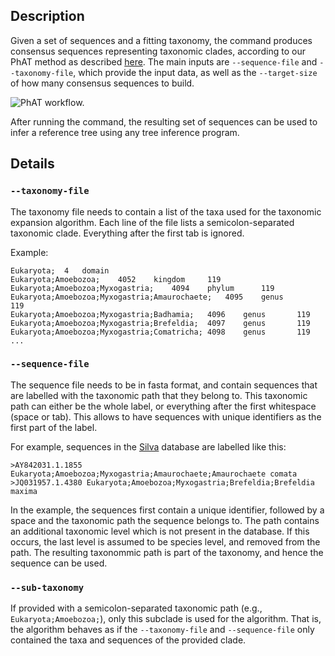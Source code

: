 ## Description

Given a set of sequences and a fitting taxonomy, the command produces consensus sequences representing taxonomic clades, according to our PhAT method as described [here](https://doi.org/10.1093/bioinformatics/bty767).
The main inputs are `--sequence-file` and `--taxonomy-file`, which provide the input data, as well as the `--target-size` of how many consensus sequences to build.

![PhAT workflow.](https://github.com/lczech/gappa/blob/master/doc/png/workflow_phat.png?raw=true)

After running the command, the resulting set of sequences can be used to infer a reference tree using any tree inference program.

## Details

### `--taxonomy-file`

The taxonomy file needs to contain a list of the taxa used for the taxonomic expansion algorithm. Each line of the file lists a semicolon-separated taxonomic clade. Everything after the first tab is ignored.

Example:

```
Eukaryota;	4	domain
Eukaryota;Amoebozoa;	4052	kingdom		119
Eukaryota;Amoebozoa;Myxogastria;	4094	phylum		119
Eukaryota;Amoebozoa;Myxogastria;Amaurochaete;	4095	genus		119
Eukaryota;Amoebozoa;Myxogastria;Badhamia;	4096	genus		119
Eukaryota;Amoebozoa;Myxogastria;Brefeldia;	4097	genus		119
Eukaryota;Amoebozoa;Myxogastria;Comatricha;	4098	genus		119
...
```

### `--sequence-file`

The sequence file needs to be in fasta format, and contain sequences that are labelled with the taxonomic path that they belong to. This taxonomic path can either be the whole label, or everything after the first whitespace (space or tab). This allows to have sequences with unique identifiers as the first part of the label.

For example, sequences in the [Silva](https://www.arb-silva.de/) database are labelled like this:

    >AY842031.1.1855 Eukaryota;Amoebozoa;Myxogastria;Amaurochaete;Amaurochaete comata
    >JQ031957.1.4380 Eukaryota;Amoebozoa;Myxogastria;Brefeldia;Brefeldia maxima

In the example, the sequences first contain a unique identifier, followed by a space and the taxonomic path the sequence belongs to. The path contains an additional taxonomic level which is not present in the database. If this occurs, the last level is assumed to be species level, and removed from the path. The resulting taxonommic path is part of the taxonomy, and hence the sequence can be used.

### `--sub-taxonomy`

If provided with a semicolon-separated taxonomic path (e.g., `Eukaryota;Amoebozoa;`), only this subclade is used for the algorithm. That is, the algorithm behaves as if the `--taxonomy-file` and `--sequence-file` only contained the taxa and sequences of the provided clade.
